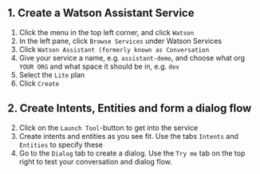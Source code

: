 ## 1. Create a Watson Assistant Service
1. Click the menu in the top left corner, and click `Watson`
2. In the left pane, click `Browse Services` under Watson Services
3. Click `Watson Assistant (formerly known as Conversation`
4. Give your service a name, e.g. `assistant-demo`, and choose what org `YOUR ORG` and what space it should be in, e.g. `dev`
5. Select the `Lite` plan
6. Click `Create`

## 2. Create Intents, Entities and form a dialog flow
2. Click on the `Launch Tool`-button to get into the service
3. Create intents and entities as you see fit. Use the tabs `Intents` and `Entities` to specify these
4. Go to the `Dialog` tab to create a dialog. Use the `Try me` tab on the top right to test your conversation and dialog flow.